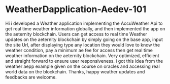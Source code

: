 # WeatherDapplication-Aedev-101

Hi i developed a Weather application implementing the AccuWeather Api to get real time weather information globally, and then implemented the app on the aeternity blockchain. Users can get access to real time Weather updates on the aeternity blockchain by simply going on the base app, input the site Url, after displaying type any location they would love to know the weather condition, pay a minimum ae fee for access then get real time weather information on the aeternity blockchain. Very optimized, efficient and straight forward to ensure user responsiveness. i got this idea from the weather aepp example given on the course on oracles and accessing real world data on the blockchain. Thanks, happy weather updates and feedbacks are welcome.


